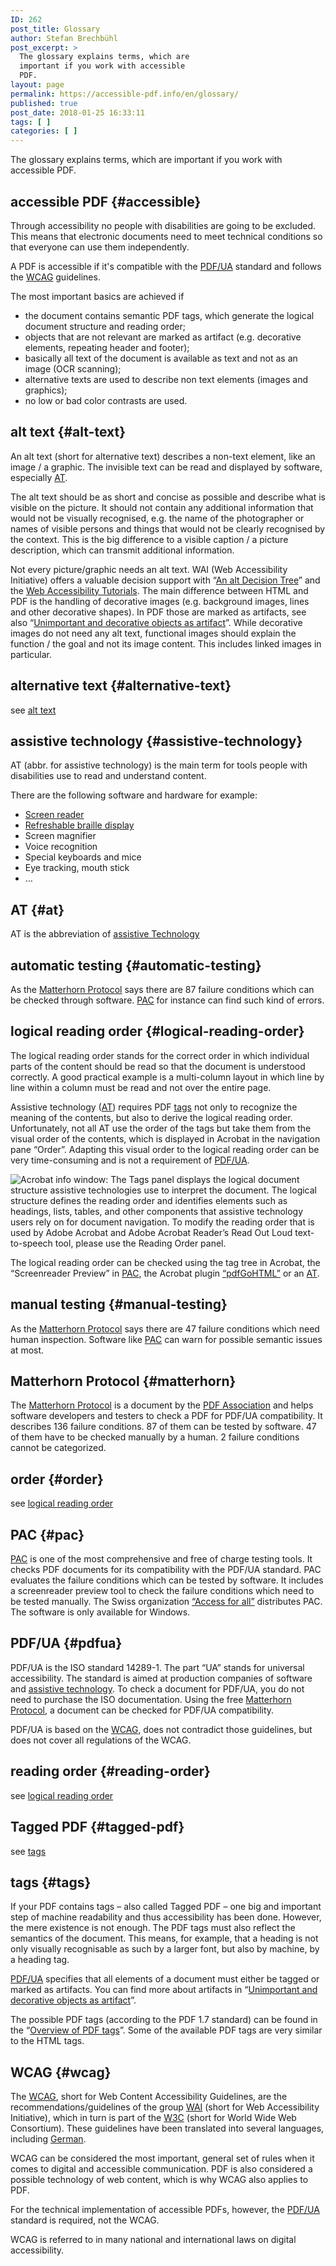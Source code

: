 ```yaml
---
ID: 262
post_title: Glossary
author: Stefan Brechbühl
post_excerpt: >
  The glossary explains terms, which are
  important if you work with accessible
  PDF.
layout: page
permalink: https://accessible-pdf.info/en/glossary/
published: true
post_date: 2018-01-25 16:33:11
tags: [ ]
categories: [ ]
---
```

The glossary explains terms, which are important if you work with accessible PDF.

## accessible PDF {#accessible}

Through accessibility no people with disabilities are going to be excluded. This means that electronic documents need to meet technical conditions so that everyone can use them independently.

A PDF is accessible if it's compatible with the [PDF/UA][1] standard and follows the [WCAG][2] guidelines.

The most important basics are achieved if

*   the document contains semantic PDF tags, which generate the logical document structure and reading order;
*   objects that are not relevant are marked as artifact (e.g. decorative elements, repeating header and footer);
*   basically all text of the document is available as text and not as an image (OCR scanning);
*   alternative texts are used to describe non text elements (images and graphics);
*   no low or bad color contrasts are used.

## alt text {#alt-text}

An alt text (short for alternative text) describes a non-text element, like an image / a graphic. The invisible text can be read and displayed by software, especially [AT][3].

The alt text should be as short and concise as possible and describe what is visible on the picture. It should not contain any additional information that would not be visually recognised, e.g. the name of the photographer or names of visible persons and things that would not be clearly recognised by the context. This is the big difference to a visible caption / a picture description, which can transmit additional information.

Not every picture/graphic needs an alt text. WAI (Web Accessibility Initiative) offers a valuable decision support with “[An alt Decision Tree][4]” and the [Web Accessibility Tutorials][5]. The main difference between HTML and PDF is the handling of decorative images (e.g. background images, lines and other decorative shapes). In PDF those are marked as artifacts, see also “[Unimportant and decorative objects as artifact][6]”. While decorative images do not need any alt text, functional images should explain the function / the goal and not its image content. This includes linked images in particular.

## alternative text {#alternative-text}

see [alt text][7]

## assistive technology {#assistive-technology}

AT (abbr. for assistive technology) is the main term for tools people with disabilities use to read and understand content.

There are the following software and hardware for example:

*   [Screen reader][8]
*   [Refreshable braille display][9]
*   Screen magnifier
*   Voice recognition
*   Special keyboards and mice
*   Eye tracking, mouth stick
*   …

## AT {#at}

AT is the abbreviation of [assistive Technology][3]

## automatic testing {#automatic-testing}

As the [Matterhorn Protocol][10] says there are 87 failure conditions which can be checked through software. [PAC][11] for instance can find such kind of errors.

## logical reading order {#logical-reading-order}

The logical reading order stands for the correct order in which individual parts of the content should be read so that the document is understood correctly. A good practical example is a multi-column layout in which line by line within a column must be read and not over the entire page. 

Assistive technology ([AT](#assistive-technology)) requires PDF [tags](#tags) not only to recognize the meaning of the contents, but also to derive the logical reading order. Unfortunately, not all AT use the order of the tags but take them from the visual order of the contents, which is displayed in Acrobat in the navigation pane “Order”. Adapting this visual order to the logical reading order can be very time-consuming and is not a requirement of [PDF/UA](#pdfua).

![Acrobat info window: The Tags panel displays the logical document structure assistive technologies use to interpret the document. The logical structure defines the reading order and identifies elements such as headings, lists, tables, and other components that assistive technology users rely on for document navigation. To modify the reading order that is used by Adobe Acrobat and Adobe Acrobat Reader’s Read Out Loud text-to-speech tool, please use the Reading Order panel.](https://accessible-pdf.info/wp/wp-content/uploads/acrobat-info-tags-order.png)

The logical reading order can be checked using the tag tree in Acrobat, the “Screenreader Preview” in [PAC](#pac), the Acrobat plugin [“pdfGoHTML”](https://www.callassoftware.com/en/products/pdfgohtml) or an [AT](#assistive-technology).

## manual testing {#manual-testing}

As the [Matterhorn Protocol][10] says there are 47 failure conditions which need human inspection. Software like [PAC][11] can warn for possible semantic issues at most.

## Matterhorn Protocol {#matterhorn}

The [Matterhorn Protocol][12] is a document by the [PDF Association][13] and helps software developers and testers to check a PDF for PDF/UA compatibility. It describes 136 failure conditions. 87 of them can be tested by software. 47 of them have to be checked manually by a human. 2 failure conditions cannot be categorized.

## order {#order}

see [logical reading order](#logical-reading-order)

## PAC {#pac}

[PAC][14] is one of the most comprehensive and free of charge testing tools. It checks PDF documents for its compatibility with the PDF/UA standard. PAC evaluates the failure conditions which can be tested by software. It includes a screenreader preview tool to check the failure conditions which need to be tested manually. The Swiss organization [“Access for all”][15] distributes PAC. The software is only available for Windows.

## PDF/UA {#pdfua}

PDF/UA is the ISO standard 14289-1. The part “UA” stands for universal accessibility. The standard is aimed at production companies of software and [assistive technology][3]. To check a document for PDF/UA, you do not need to purchase the ISO documentation. Using the free [Matterhorn Protocol][10], a document can be checked for PDF/UA compatibility.

PDF/UA is based on the [WCAG][16], does not contradict those guidelines, but does not cover all regulations of the WCAG.

## reading order {#reading-order}

see [logical reading order](#logical-reading-order)

## Tagged PDF {#tagged-pdf}

see [tags][17]

## tags {#tags}

If your PDF contains tags – also called Tagged PDF – one big and important step of machine readability and thus accessibility has been done. However, the mere existence is not enough. The PDF tags must also reflect the semantics of the document. This means, for example, that a heading is not only visually recognisable as such by a larger font, but also by machine, by a heading tag.

[PDF/UA][18] specifies that all elements of a document must either be tagged or marked as artifacts. You can find more about artifacts in “[Unimportant and decorative objects as artifact][6]”.

The possible PDF tags (according to the PDF 1.7 standard) can be found in the “[Overview of PDF tags][18]”. Some of the available PDF tags are very similar to the HTML tags.

## WCAG {#wcag}

The [WCAG][19], short for Web Content Accessibility Guidelines, are the recommendations/guidelines of the group [WAI][20] (short for Web Accessibility Initiative), which in turn is part of the [W3C][21] (short for World Wide Web Consortium). These guidelines have been translated into several languages, including [German][22].

WCAG can be considered the most important, general set of rules when it comes to digital and accessible communication. PDF is also considered a possible technology of web content, which is why WCAG also applies to PDF.

For the technical implementation of accessible PDFs, however, the [PDF/UA][1] standard is required, not the WCAG.

WCAG is referred to in many national and international laws on digital accessibility.

 [1]: #pdfua
 [2]: https://www.w3.org/WAI/intro/wcag
 [3]: #assistive-technology
 [4]: https://www.w3.org/WAI/tutorials/images/decision-tree/
 [5]: https://www.w3.org/WAI/tutorials/images/
 [6]: https://accessible-pdf.info/en/basics/unimportant-and-decorative-objects-as-artifact/
 [7]: #alt-text
 [8]: https://en.wikipedia.org/wiki/Screen_reader
 [9]: https://en.wikipedia.org/wiki/Refreshable_braille_display
 [10]: #matterhorn
 [11]: #pac
 [12]: https://www.pdfa.org/publication/the-matterhorn-protocol-1-02/
 [13]: https://www.pdfa.org/
 [14]: http://access-for-all.ch/en/pdf-lab/pdf-accessibility-checker-pac.html
 [15]: http://access-for-all.ch/en/
 [16]: #wcag
 [17]: #tags
 [18]: https://accessible-pdf.info/de/basics/uebersicht-der-pdf-tags/
 [19]: https://www.w3.org/TR/WCAG21/
 [20]: https://www.w3.org/WAI/
 [21]: https://www.w3.org/
 [22]: https://www.w3.org/Translations/WCAG20-de/